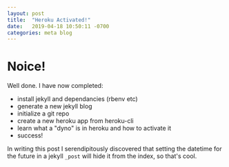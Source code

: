 ```yaml
---
layout: post
title:  "Heroku Activated!"
date:   2019-04-18 10:50:11 -0700
categories: meta blog
---
```

Noice!
===
Well done. I have now completed:
* install jekyll and dependancies (rbenv etc)
* generate a new jekyll blog 
* initialize a git repo
* create a new heroku app from heroku-cli
* learn what a "dyno" is in heroku and how to activate it
* success!

In writing this post I serendipitously discovered that setting the datetime for the future in a jekyll `_post` will hide it from the index, so that's cool.


